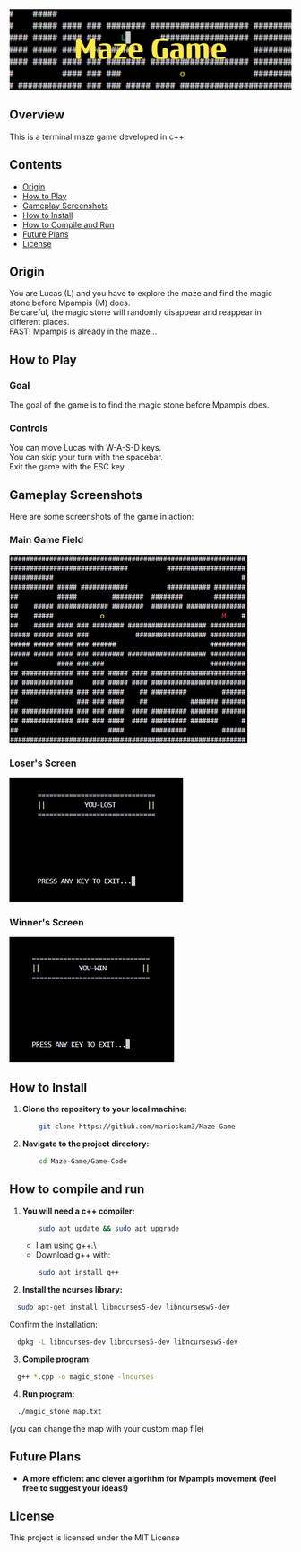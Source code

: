 ![ProjectLogo](/Logo-&-Screenshots/Maze_Game.png)

## Overview

This is a terminal maze game developed in c++

## Contents

- [Origin](#Origin)
- [How to Play](#How-to-play)
- [Gameplay Screenshots](#Gameplay-Screenshots)
- [How to Install](#How-to-Install)
- [How to Compile and Run](How-to-Compile-and-Run)
- [Future Plans](#Future-Plans)
- [License](#License)


## Origin

You are Lucas (L) and you have to explore the maze and find the magic stone before Mpampis (M) does.\
Be careful, the magic stone will randomly disappear and reappear in different places.\
FAST! Mpampis is already in the maze...

## How to Play

### Goal

The goal of the game is to find the magic stone before Mpampis does.

### Controls

You can move Lucas with W-A-S-D keys.\
You can skip your turn with the spacebar.\
Exit the game with the ESC key.


## Gameplay Screenshots

Here are some screenshots of the game in action:

### Main Game Field

![screenshot-1](/Logo-&-Screenshots/Screenshot_1.png)

### Loser's Screen

![screenshot-2](/Logo-&-Screenshots/Screenshot_2.png)

### Winner's Screen

![screenshot-3](/Logo-&-Screenshots/Screenshot_3.png)

## How to Install

1. **Clone the repository to your local machine:**
    ```bash
        git clone https://github.com/marioskam3/Maze-Game
    ```

2. **Navigate to the project directory:**
    ```bash
        cd Maze-Game/Game-Code
    ```

## How to compile and run

1. **You will need a c++ compiler:**
    ```bash
        sudo apt update && sudo apt upgrade
    ```

    - I am using g++.\
    - Download g++ with:
    
    ```bash
        sudo apt install g++
    ```

2. **Install the ncurses library:**
  ```bash
    sudo apt-get install libncurses5-dev libncursesw5-dev
  ```

  Confirm the Installation:
  ```bash
    dpkg -L libncurses-dev libncurses5-dev libncursesw5-dev
  ```
  

3. **Compile program:**

  ```bash
    g++ *.cpp -o magic_stone -lncurses
  ```

4. **Run program:**

  ```bash
    ./magic_stone map.txt 
  ```
  (you can change the map with your custom map file)

## Future Plans

- **A more efficient and clever algorithm for Mpampis movement (feel free to suggest your ideas!)**

## License

This project is licensed under the MIT License
